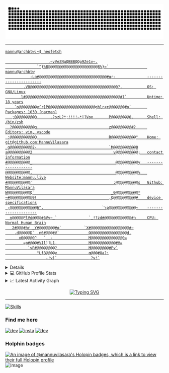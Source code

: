 <div align="center">
  <a href="https://github.com/MannuVilasara">
  <picture>
  <source media="(prefers-color-scheme: dark)" srcset="https://raw.githubusercontent.com/MannuVilasara/MannuVilasara/refs/heads/output/github-contribution-grid-snake-dark.svg">
  <source media="(prefers-color-scheme: light)" srcset="https://raw.githubusercontent.com/MannuVilasara/MannuVilasara/refs/heads/output/github-contribution-grid-snake.svg">
  <img alt="github contribution grid snake animation" src="https://raw.githubusercontent.com/MannuVilasara/MannuVilasara/refs/heads/output/github-contribution-grid-snake.svg">
</picture>
</div>

---

```console
mannu@archbtw:~$ neofetch

                   .~vVeZNgQBBBQQg9Ze1v~.
              `^}%B@@@@@@@@@@@@@@@@@@@@@@8%}=`                 mannu@archbtw
           -Lq#@@@@@@@@@@@@@@@@@@@@@@@@@@@@@@#qr-              -----------------------
        .V0@@@@@@@@@@@@@@@@@@@@@@@@@@@@@@@@@@@@@@0?.           OS: GNU/Linux
      _l#@@@@@@@@@@@@@@@@@@@@@@@@@@@@@@@@@@@@@@@@@@#l`         Uptime: 18 years
    `o@@@@@@@@v^r}P0@@@@@@@@@@@@@@@@@@@@ghlr<r@@@@@@@#o`       Packages: 1030 (pacman)
   ;0@@@@@@@@0      .?szL?*;!!!!~*|]Vox_      P@@@@@@@@0.      Shell: /bin/zsh
  ?@@@@@@@@@@q                                z@@@@@@@@@#?     Editors: vim, vscode
 :@@@@@@@@@@@Q                                R@@@@@@@@@@@"    Home: git@github.com:MannuVilasara
_g@@@@@@@@@@2-                                `M@@@@@@@@@@0
a@@@@@@@@@@2                                    v@@@@@@@@@@;   contact information
#@@@@@@@@@@_                                     @@@@@@@@@@y   -------------------
@@@@@@@@@@@.                                     @@@@@@@@@@%   Website:mannu.live
#@@@@@@@@@@r                                    :@@@@@@@@@@s   Github: MannuVilasara
W@@@@@@@@@@Q`                                  _0@@@@@@@@@@*
~#@@@@@@@@@@9!                                ,Q@@@@@@@@@@#    device specifications
 ;@@@@@@@@@@@@6^.                          `\p@@@@@@@@@@@@~    ---------------------
  n@@@@@PlVd@@@@#6Vv~_`              `_!?zd#@@@@@@@@@@@@#n     CPU: Normal Human Brain
   2#@@@#hr _Y#@@@@@@@#q`          `X#@@@@@@@@@@@@@@@@@#~
    .d@@@@@D` .n6#@@@#V`             Q@@@@@@@@@@@@@@@@d.
      x0@@@@0^   `__-                M@@@@@@@@@@@@@@0=
        =p#@@@#%Il]]L1,              M@@@@@@@@@@@#V=
          `vR#@@@@@@@@?              M@@@@@@@@#Pv`
              "Lf8@@@@v              q@@@#Qa?:
                  -!v|`              _?v!`
```

<details>
  <summary>🧮 about</summary>
<div>
<samp>
<h2 align="center">About this Account</h2>
 <p align="center">
  <a href="github.com/MannuVilasara" target="blank"><img align="center" 
     src="https://komarev.com/ghpvc/?username=MannuVilasara&style=for-the-badge&label=PROFILE+VIEWS" height="25"
     alt="views count" /></a>
  <a href="https://dev-mannu.vercel.app/"><img align="center" 
     src="https://img.shields.io/website?down_message=offline&style=for-the-badge&up_message=online&url=https%3A%2F%2Fmannu.live" height="25"
     alt="website" /></a>
  </p>
 </samp>
</div>
</details>
  
<details> 
  <summary>💻 GitHub Profile Stats</summary>
  <div>
  <samp>
    <h2 align="center"> Github stats </h2>
      <br/>
    <details open>
  <summary><h3>Languages</h3></summary>
            <p align="center">
        <a href="https://github.com/MannuVilasara/">
          <img src="https://github-readme-stats.vercel.app/api/top-langs/?username=MannuVilasara&langs_count=6&theme=gruvbox&layout=compact&hide_border=true"
          alt="Mannu :: overall Top Langs " /></a>
      </p>
        <p align="center">
          <a href="https://github.com/MannuVilasara/">
          <img width="45%" src="https://github-profile-summary-cards.vercel.app/api/cards/repos-per-language?username=MannuVilasara&theme=gruvbox&layout=compact&hide_border=true"
          alt="Mannu :: Top Langs by repo" />
          <img width="45%" src="https://github-profile-summary-cards.vercel.app/api/cards/most-commit-language?username=MannuVilasara&theme=gruvbox&layout=compact&hide_border=true"
          alt="Mannu :: Top Langs by commit" />
          </a>
        </p>
</details>
    <details open>
  <summary><h3>stasistic</h3></summary>
        <p align="center">
          <a href="https://github.com/MannuVilasara/">
          <img width="49.5%" src="https://github-readme-stats.vercel.app/api?username=MannuVilasara&show_icons=true&theme=gruvbox&hide_border=true" />
          <img width="49.5%" src="https://github-readme-streak-stats.herokuapp.com/?user=MannuVilasara&theme=gruvbox&hide_border=true" />
          </a>
       </p>
     <br>
     </samp>
  </div>    
</details>

<details>
  <summary>📈 Latest Activity Graph</summary>
  <samp>
  <br/>
  <h2 align="center"> latest contribution </h2>
<a href="https://github.com/ashutosh00710/github-readme-activity-graph">
  <img alt="azzar's Activity Graph" src="https://github-readme-activity-graph.vercel.app/graph/?username=MannuVilasara&bg_color=000&color=fff&line=00E676&point=fff&hide_border=true" /></a>
<br/>
  </samp>
  </details>

 <p align="center"><a href="https://git.io/typing-svg"><img src="https://readme-typing-svg.demolab.com?font=Fira+Code&pause=1000&color=0E7334&center=true&vCenter=true&width=435&lines=Freelance+embedded+device+developer;have+high+creativity;Able+to+work+in+team+or+individual+" alt="Typing SVG" /></a></p>
  
  
-----

[![Skills](https://skillicons.dev/icons?i=js,html,css,py,neovim,vscode,mysql,mongodb,md,linux,flask,git,github,githubactions,bots)](https://skillicons.dev)

### Find me here

[![dev](https://skillicons.dev/icons?i=devto)](https://dev.to/mannu)
[![insta](https://skillicons.dev/icons?i=instagram)](https://www.instagram.com/dev_mannuu)
[![dev](https://skillicons.dev/icons?i=discord)](https://discord.com/users/786926252811485186)

### Holphin badges

[![An image of @mannuvilasara's Holopin badges, which is a link to view their full Holopin profile](https://holopin.me/mannuvilasara)](https://holopin.io/@mannuvilasara)
![image](https://user-images.githubusercontent.com/61057666/169029838-74df663d-2e62-4d77-bdff-b43f7d63f00f.png)
